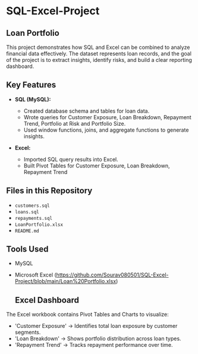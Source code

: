 # SQL-Excel-Project
## Loan Portfolio
This project demonstrates how SQL and Excel can be combined to analyze financial data effectively.   The dataset represents loan records, and the goal of the project is to extract insights, identify risks, and build a clear reporting dashboard.
## Key Features
- **SQL (MySQL):**
  - Created database schema and tables for loan data.
  - Wrote queries for Customer Exposure, Loan Breakdown, Repayment Trend, Portfolio at Risk and Portfolio Size.
  - Used window functions, joins, and aggregate functions to generate insights.

- **Excel:**
  - Imported SQL query results into Excel.
  - Built Pivot Tables for Customer Exposure, Loan Breakdown, Repayment Trend

## Files in this Repository
- `customers.sql`  
- `loans.sql`
- `repayments.sql`  
- `LoanPortfolio.xlsx`  
- `README.md`

## Tools Used
- MySQL
- Microsoft Excel (https://github.com/Sourav080501/SQL-Excel-Project/blob/main/Loan%20Portfolio.xlsx)

  ## Excel Dashboard

The Excel workbook contains Pivot Tables and Charts to visualize:

- 'Customer Exposure' → Identifies total loan exposure by customer segments.  
- 'Loan Breakdown' → Shows portfolio distribution across loan types.  
- 'Repayment Trend' → Tracks repayment performance over time.
